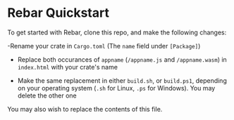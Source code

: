 # Rebar Quickstart

To get started with Rebar, clone this repo, and make the following changes:

-Rename your crate in `Cargo.toml` (The `name` field under `[Package]`)

- Replace both occurances of `appname`  (`/appname.js` and `/appname.wasm`) in `index.html` with your
crate's name

- Make the same replacement in either `build.sh`, or `build.ps1`, depending on your
operating system (`.sh` for Linux, `.ps` for Windows). You may delete the other one

You may also wish to replace the contents of this file.